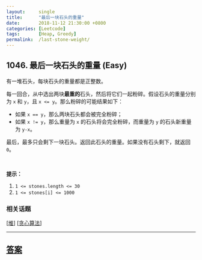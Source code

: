 ```yaml
---
layout:     single
title:      "最后一块石头的重量"
date:       2018-11-12 21:30:00 +0800
categories: [Leetcode]
tags:       [Heap, Greedy]
permalink:  /last-stone-weight/
---
```


## 1046. 最后一块石头的重量 (Easy)

<p>有一堆石头，每块石头的重量都是正整数。</p>

<p>每一回合，从中选出两块<strong>最重的</strong>石头，然后将它们一起粉碎。假设石头的重量分别为&nbsp;<code>x</code> 和&nbsp;<code>y</code>，且&nbsp;<code>x &lt;= y</code>。那么粉碎的可能结果如下：</p>

<ul>
	<li>如果&nbsp;<code>x == y</code>，那么两块石头都会被完全粉碎；</li>
	<li>如果&nbsp;<code>x != y</code>，那么重量为&nbsp;<code>x</code>&nbsp;的石头将会完全粉碎，而重量为&nbsp;<code>y</code>&nbsp;的石头新重量为&nbsp;<code>y-x</code>。</li>
</ul>

<p>最后，最多只会剩下一块石头。返回此石头的重量。如果没有石头剩下，就返回 <code>0</code>。</p>

<p>&nbsp;</p>

<p><strong>提示：</strong></p>

<ol>
	<li><code>1 &lt;= stones.length &lt;= 30</code></li>
	<li><code>1 &lt;= stones[i] &lt;= 1000</code></li>
</ol>

### 相关话题
  [[堆](https://github.com/openset/leetcode/tree/master/tag/heap/README.md)]
  [[贪心算法](https://github.com/openset/leetcode/tree/master/tag/greedy/README.md)]

---

## [答案](https://github.com/openset/leetcode/tree/master/problems/last-stone-weight)
